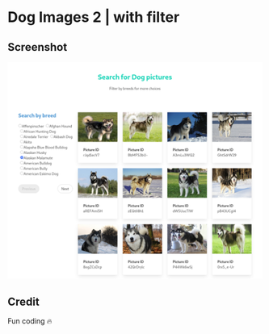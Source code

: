 # Dog Images 2 | with filter

## Screenshot
![screenshot](./screenshot/screenshot.png)

## Credit
Fun coding 🔥 